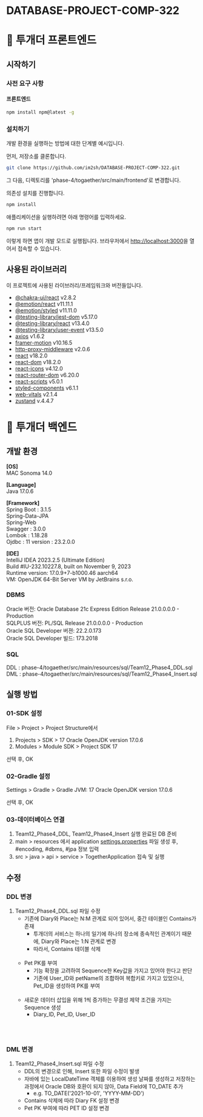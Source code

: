 # DATABASE-PROJECT-COMP-322

# 🐶 투개더 프론트엔드

## 시작하기

### 사전 요구 사항

#### 프론트엔드

```bash
npm install npm@latest -g
```

### 설치하기

개발 환경을 실행하는 방법에 대한 단계별 예시입니다.

먼저, 저장소를 클론합니다.

```bash
git clone https://github.com/im2sh/DATABASE-PROJECT-COMP-322.git
```

그 다음, 디렉토리를 'phase-4/togaether/src/main/frontend'로 변경합니다.

의존성 설치를 진행합니다.

```bash
npm install
```

애플리케이션을 실행하려면 아래 명령어를 입력하세요.

```bash
npm run start
```

이렇게 하면 앱이 개발 모드로 실행됩니다.
브라우저에서 [http://localhost:3000](http://localhost:3000/)을 열어서 접속할 수 있습니다.

## 사용된 라이브러리

이 프로젝트에 사용된 라이브러리/프레임워크와 버전들입니다.

- [@chakra-ui/react](https://chakra-ui.com/) v2.8.2
- [@emotion/react](https://emotion.sh/docs/@emotion/react) v11.11.1
- [@emotion/styled](https://emotion.sh/docs/@emotion/styled) v11.11.0
- [@testing-library/jest-dom](https://testing-library.com/docs/ecosystem-jest-dom/) v5.17.0
- [@testing-library/react](https://testing-library.com/docs/react-testing-library/intro) v13.4.0
- [@testing-library/user-event](https://testing-library.com/docs/ecosystem-user-event/) v13.5.0
- [axios](https://axios-http.com/) v1.6.2
- [framer-motion](https://www.framer.com/api/motion/) v10.16.5
- [http-proxy-middleware](https://github.com/chimurai/http-proxy-middleware) v2.0.6
- [react](https://reactjs.org/) v18.2.0
- [react-dom](https://reactjs.org/docs/react-dom.html) v18.2.0
- [react-icons](https://react-icons.github.io/react-icons/) v4.12.0
- [react-router-dom](https://reactrouter.com/) v6.20.0
- [react-scripts](https://github.com/facebook/create-react-app) v5.0.1
- [styled-components](https://styled-components.com/) v6.1.1
- [web-vitals](https://web.dev/vitals/) v2.1.4
- [zustand](https://github.com/pmndrs/zustand) v.4.4.7


# 🐶 투개더 백엔드 

## 개발 환경

**[OS]**</br>
MAC
Sonoma 14.0

**[Language]**</br>
Java
17.0.6

**[Framework]**</br>
Spring Boot : 3.1.5</br>
Spring-Data-JPA</br>
Spring-Web</br>
Swagger : 3.0.0</br>
Lombok : 1.18.28</br>
Ojdbc : 11 version : 23.2.0.0</br>

**[IDE]**</br>
IntelliJ IDEA 2023.2.5 (Ultimate Edition)</br>
Build #IU-232.10227.8, built on November 9, 2023</br>
Runtime version: 17.0.9+7-b1000.46 aarch64</br>
VM: OpenJDK 64-Bit Server VM by JetBrains s.r.o.

### DBMS
Oracle 버전: Oracle Database 21c Express Edition Release 21.0.0.0.0 - Production</br>
SQLPLUS 버전: PL/SQL Release 21.0.0.0.0 - Production</br>
Oracle SQL Developer 버젼: 22.2.0.173</br>
Oracle SQL Developer 빌드: 173.2018</br>

### SQL
DDL : phase-4/togaether/src/main/resources/sql/Team12_Phase4_DDL.sql</br>
DML : phase-4/togaether/src/main/resources/sql/Team12_Phase4_Insert.sql</br>

## 실행 방법
### 01-SDK 설정

File > Project > Project Structure에서

1. Projects > SDK > 17 Oracle OpenJDK version 17.0.6
2. Modules > Module SDK > Project SDK 17

선택 후, OK

### 02-Gradle 설정

Settings > Gradle > Gradle JVM: 17 Oracle OpenJDK version 17.0.6

선택 후, OK

### 03-데이터베이스 연결

1. Team12_Phase4_DDL, Team12_Phase4_Insert 실행 완료된 DB 준비
2. main > resources 에서 application [settings.properties](http://settings.properties) 파일 생성 후, #encoding, #dbms, #jpa 정보 입력
3. src > java > api > service > TogetherApplication 접속 및 실행

## 수정
### DDL 변경
1. Team12_Phase4_DDL.sql 파일 수정
   - 기존에 Diary와 Place는  N:M 관계로 되어 있어서, 중간 테이블인 Contains가 존재
      - 투개더의 서비스는 하나의 일기에 하나의 장소에 종속적인 관계이기 때문에, Diary와 Place는 1:N 관계로 변경
      - 따라서, Contains 테이블 삭제
   </br></br>
   - Pet PK를 부여
      - 기능 확장을 고려하여 Sequence한 Key값을 가지고 있어야 한다고 판단
      - 기존에 User_ID와 petName의 조합하여 복합키로 가지고 있었으나, Pet_ID을 생성하여 PK를 부여
   </br></br>
   - 새로운 데이터 삽입을 위해 1씩 증가하는 무결성 제약 조건을 가지는 Sequence 생성
      - Diary_ID, Pet_ID, User_ID
   
</br></br>
### DML 변경
1. Team12_Phase4_Insert.sql 파일 수정
   - DDL의 변경으로 인해, Insert 또한 파일 수정이 발생 
   - 자바에 있는 LocalDateTime 객체를 이용하여 생성 날짜를 생성하고 저장하는 과정에서 Oracle DB와 호환이 되지 않아, Data Field에 TO_DATE 추가
     - e.g. TO_DATE('2021-10-01', 'YYYY-MM-DD')
   - Contains 삭제에 따라 Diary FK 설정 변경
   - Pet PK 부여에 따라 PET ID 설정 변경
  
